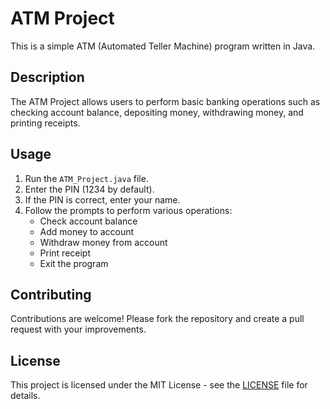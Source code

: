 # ATM Project

This is a simple ATM (Automated Teller Machine) program written in Java.

## Description

The ATM Project allows users to perform basic banking operations such as checking account balance, depositing money, withdrawing money, and printing receipts.

## Usage

1. Run the `ATM_Project.java` file.
2. Enter the PIN (1234 by default).
3. If the PIN is correct, enter your name.
4. Follow the prompts to perform various operations:
   - Check account balance
   - Add money to account
   - Withdraw money from account
   - Print receipt
   - Exit the program

## Contributing

Contributions are welcome! Please fork the repository and create a pull request with your improvements.

## License

This project is licensed under the MIT License - see the [LICENSE](LICENSE) file for details.
